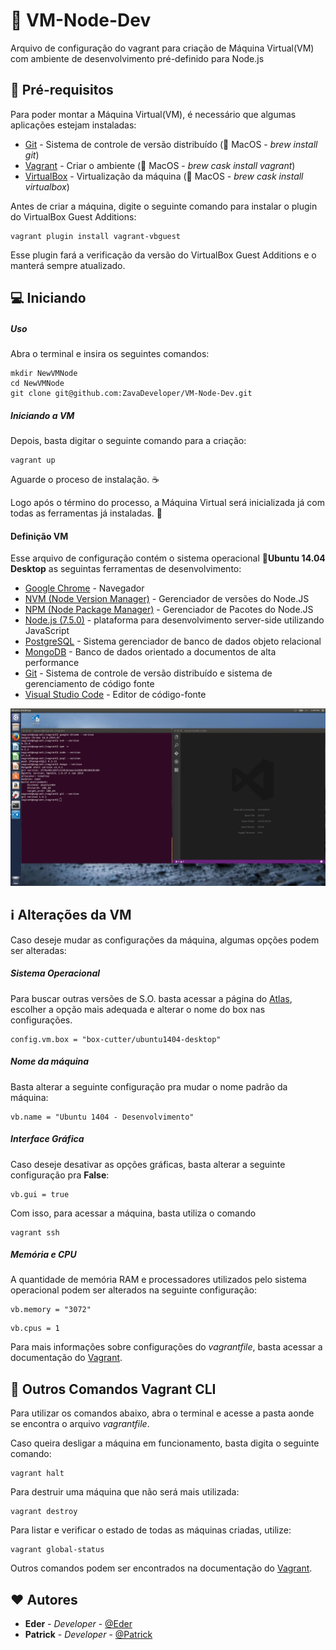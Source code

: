 # :book: VM-Node-Dev

Arquivo de configuração do vagrant para criação de Máquina Virtual(VM) com ambiente de desenvolvimento pré-definido para Node.js


## :construction: Pré-requisitos

Para poder montar a Máquina Virtual(VM), é necessário que algumas aplicações estejam instaladas:

* [Git](https://git-scm.com/) - Sistema de controle de versão distribuído (:apple: MacOS - *brew install git*)
* [Vagrant](https://www.vagrantup.com/) - Criar o ambiente (:apple: MacOS - *brew cask install vagrant*)
* [VirtualBox](https://www.virtualbox.org/) - Virtualização da máquina (:apple: MacOS - *brew cask install virtualbox*)

Antes de criar a máquina, digite o seguinte comando para instalar o plugin do VirtualBox Guest Additions:

```
vagrant plugin install vagrant-vbguest
```

Esse plugin fará a verificação da versão do VirtualBox Guest Additions e o manterá sempre atualizado.


## :computer: Iniciando

##### Uso
Abra o terminal e insira os seguintes comandos:

```
mkdir NewVMNode
cd NewVMNode
git clone git@github.com:ZavaDeveloper/VM-Node-Dev.git
```

##### Iniciando a VM

Depois, basta digitar o seguinte comando para a criação:

```
vagrant up
```

Aguarde o proceso de instalação. :coffee:

Logo após o término do processo, a Máquina Virtual será inicializada já com todas as ferramentas já instaladas. :beers:


#### Definição VM

Esse arquivo de configuração contém o sistema operacional :penguin:**Ubuntu 14.04 Desktop**  as seguintas ferramentas de desenvolvimento:

* [Google Chrome](https://www.google.com/chrome/browser/desktop/index.html) - Navegador
* [NVM (Node Version Manager)](https://github.com/creationix/nvm) - Gerenciador de versões do Node.JS
* [NPM (Node Package Manager)](https://www.npmjs.com/) - Gerenciador de Pacotes do Node.JS
* [Node.js (7.5.0)](https://nodejs.org) - plataforma para desenvolvimento server-side utilizando JavaScript
* [PostgreSQL](https://www.postgresql.org/) - Sistema gerenciador de banco de dados objeto relacional
* [MongoDB](https://www.mongodb.com/) - Banco de dados orientado a documentos de alta performance
* [Git](https://git-scm.com/) - Sistema de controle de versão distribuído e sistema de gerenciamento de código fonte
* [Visual Studio Code](https://code.visualstudio.com/) - Editor de código-fonte

![configuracoes](/Imagens/config.png)


## :information_source: Alterações da VM

Caso deseje mudar as configurações da máquina, algumas opções podem ser alteradas:

##### Sistema Operacional

Para buscar outras versões de S.O. basta acessar a página do [Atlas](https://atlas.hashicorp.com/boxes/search), escolher a opção mais adequada e alterar o nome do box nas configurações.

```
config.vm.box = "box-cutter/ubuntu1404-desktop"
```

##### Nome da máquina

Basta alterar a seguinte configuração pra mudar o nome padrão da máquina:
```
vb.name = "Ubuntu 1404 - Desenvolvimento"
```

##### Interface Gráfica

Caso deseje desativar as opções gráficas, basta alterar a seguinte configuração pra **False**:


```
vb.gui = true
```

Com isso, para acessar a máquina, basta utiliza o comando

```
vagrant ssh
```

##### Memória e CPU

A quantidade de memória RAM e processadores utilizados pelo sistema operacional podem ser alterados na seguinte configuração:
```
vb.memory = "3072"
```
```
vb.cpus = 1
```

Para mais informações sobre configurações do *vagrantfile*, basta acessar a documentação do [Vagrant](https://www.vagrantup.com/docs/).

## :notebook: Outros Comandos Vagrant CLI

Para utilizar os comandos abaixo, abra o terminal e acesse a pasta aonde se encontra o arquivo *vagrantfile*.

Caso queira desligar a máquina em funcionamento, basta digita o seguinte comando:

```
vagrant halt
```

Para destruir uma máquina que não será mais utilizada:

```
vagrant destroy
```

Para listar e verificar o estado de todas as máquinas criadas, utilize:

```
vagrant global-status
```

Outros comandos podem ser encontrados na documentação do [Vagrant](https://www.vagrantup.com/docs/cli/).

## :heart: Autores

* **Eder** - *Developer* - [@Eder](https://github.com/EdZava)
* **Patrick** - *Developer* - [@Patrick](https://github.com/PatrickZava)

